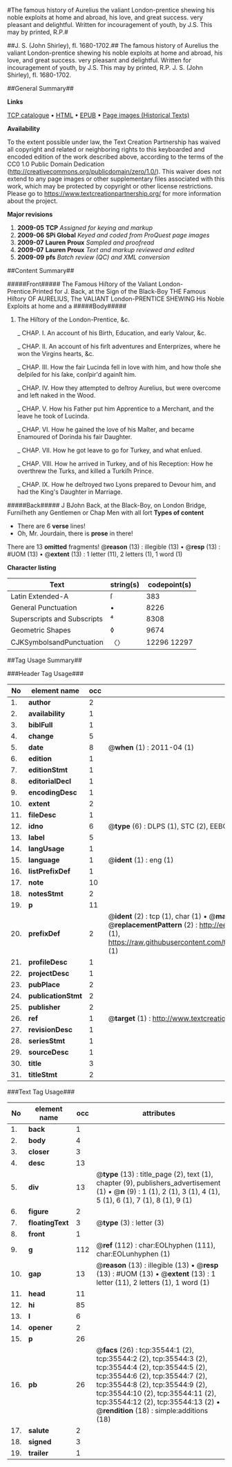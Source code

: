 #The famous history of Aurelius the valiant London-prentice shewing his noble exploits at home and abroad, his love, and great success. very pleasant and delightful. Written for incouragement of youth, by J.S. This may by printed, R.P.#

##J. S. (John Shirley), fl. 1680-1702.##
The famous history of Aurelius the valiant London-prentice shewing his noble exploits at home and abroad, his love, and great success. very pleasant and delightful. Written for incouragement of youth, by J.S. This may by printed, R.P.
J. S. (John Shirley), fl. 1680-1702.

##General Summary##

**Links**

[TCP catalogue](http://www.ota.ox.ac.uk/tcp/)  • 
[HTML](http://tei.it.ox.ac.uk/tcp/Texts-HTML/free/A60/A60008.html)  • 
[EPUB](http://tei.it.ox.ac.uk/tcp/Texts-EPUB/free/A60/A60008.epub) • 
[Page images (Historical Texts)](https://historicaltexts.jisc.ac.uk/eebo-99831082e)

**Availability**

To the extent possible under law, the Text Creation Partnership has waived all copyright and related or neighboring rights to this keyboarded and encoded edition of the work described above, according to the terms of the CC0 1.0 Public Domain Dedication (http://creativecommons.org/publicdomain/zero/1.0/). This waiver does not extend to any page images or other supplementary files associated with this work, which may be protected by copyright or other license restrictions. Please go to https://www.textcreationpartnership.org/ for more information about the project.

**Major revisions**

1. __2009-05__ __TCP__ *Assigned for keying and markup*
1. __2009-06__ __SPi Global__ *Keyed and coded from ProQuest page images*
1. __2009-07__ __Lauren Proux__ *Sampled and proofread*
1. __2009-07__ __Lauren Proux__ *Text and markup reviewed and edited*
1. __2009-09__ __pfs__ *Batch review (QC) and XML conversion*

##Content Summary##

#####Front#####
The Famous Hiſtory of the Valiant London-Prentice.Printed for J. Back, at the Sign of the Black-Boy THE Famous Hiſtory OF AURELIUS, The VALIANT London-PRENTICE SHEWING His Noble Exploits at home and a
#####Body#####

1. The Hiſtory of the London-Prentice, &c.

    _ CHAP. I. An account of his Birth, Education, and early Valour, &c.

    _ CHAP. II. An account of his firſt adventures and Enterprizes, where he won the Virgins hearts, &c.

    _ CHAP. III. How the fair Lucinda fell in love with him, and how thoſe she deſpiſed for his ſake, conſpir'd againſt him.

    _ CHAP. IV. How they attempted to deſtroy Aurelius, but were overcome and left naked in the Wood.

    _ CHAP. V. How his Father put him Apprentice to a Merchant, and the leave he took of Lucinda.

    _ CHAP. VI. How he gained the love of his Maſter, and became Enamoured of Dorinda his fair Daughter.

    _ CHAP. VII. How he got leave to go for Turkey, and what enſued.

    _ CHAP. VIII. How he arrived in Turkey, and of his Reception: How he overthrew the Turks, and killed a Turkiſh Prince.

    _ CHAP. IX. How he deſtroyed two Lyons prepared to Devour him, and had the King's Daughter in Marriage.

#####Back#####
J BJohn Back, at the Black-Boy, on London Bridge, Furniſheth any Gentlemen or Chap Men with all ſort
**Types of content**

  * There are 6 **verse** lines!
  * Oh, Mr. Jourdain, there is **prose** in there!

There are 13 **omitted** fragments! 
 @__reason__ (13) : illegible (13)  •  @__resp__ (13) : #UOM (13)  •  @__extent__ (13) : 1 letter (11), 2 letters (1), 1 word (1)

**Character listing**


|Text|string(s)|codepoint(s)|
|---|---|---|
|Latin Extended-A|ſ|383|
|General Punctuation|•|8226|
|Superscripts             and Subscripts|⁴|8308|
|Geometric Shapes|◊|9674|
|CJKSymbolsandPunctuation|〈〉|12296 12297|

##Tag Usage Summary##

###Header Tag Usage###

|No|element name|occ|attributes|
|---|---|---|---|
|1.|__author__|2||
|2.|__availability__|1||
|3.|__biblFull__|1||
|4.|__change__|5||
|5.|__date__|8| @__when__ (1) : 2011-04 (1)|
|6.|__edition__|1||
|7.|__editionStmt__|1||
|8.|__editorialDecl__|1||
|9.|__encodingDesc__|1||
|10.|__extent__|2||
|11.|__fileDesc__|1||
|12.|__idno__|6| @__type__ (6) : DLPS (1), STC (2), EEBO-CITATION (1), PROQUEST (1), VID (1)|
|13.|__label__|5||
|14.|__langUsage__|1||
|15.|__language__|1| @__ident__ (1) : eng (1)|
|16.|__listPrefixDef__|1||
|17.|__note__|10||
|18.|__notesStmt__|2||
|19.|__p__|11||
|20.|__prefixDef__|2| @__ident__ (2) : tcp (1), char (1)  •  @__matchPattern__ (2) : ([0-9\-]+):([0-9IVX]+) (1), (.+) (1)  •  @__replacementPattern__ (2) : http://eebo.chadwyck.com/downloadtiff?vid=$1&page=$2 (1), https://raw.githubusercontent.com/textcreationpartnership/Texts/master/tcpchars.xml#$1 (1)|
|21.|__profileDesc__|1||
|22.|__projectDesc__|1||
|23.|__pubPlace__|2||
|24.|__publicationStmt__|2||
|25.|__publisher__|2||
|26.|__ref__|1| @__target__ (1) : http://www.textcreationpartnership.org/docs/. (1)|
|27.|__revisionDesc__|1||
|28.|__seriesStmt__|1||
|29.|__sourceDesc__|1||
|30.|__title__|3||
|31.|__titleStmt__|2||


###Text Tag Usage###

|No|element name|occ|attributes|
|---|---|---|---|
|1.|__back__|1||
|2.|__body__|4||
|3.|__closer__|3||
|4.|__desc__|13||
|5.|__div__|13| @__type__ (13) : title_page (2), text (1), chapter (9), publishers_advertisement (1)  •  @__n__ (9) : 1 (1), 2 (1), 3 (1), 4 (1), 5 (1), 6 (1), 7 (1), 8 (1), 9 (1)|
|6.|__figure__|2||
|7.|__floatingText__|3| @__type__ (3) : letter (3)|
|8.|__front__|1||
|9.|__g__|112| @__ref__ (112) : char:EOLhyphen (111), char:EOLunhyphen (1)|
|10.|__gap__|13| @__reason__ (13) : illegible (13)  •  @__resp__ (13) : #UOM (13)  •  @__extent__ (13) : 1 letter (11), 2 letters (1), 1 word (1)|
|11.|__head__|11||
|12.|__hi__|85||
|13.|__l__|6||
|14.|__opener__|2||
|15.|__p__|26||
|16.|__pb__|26| @__facs__ (26) : tcp:35544:1 (2), tcp:35544:2 (2), tcp:35544:3 (2), tcp:35544:4 (2), tcp:35544:5 (2), tcp:35544:6 (2), tcp:35544:7 (2), tcp:35544:8 (2), tcp:35544:9 (2), tcp:35544:10 (2), tcp:35544:11 (2), tcp:35544:12 (2), tcp:35544:13 (2)  •  @__rendition__ (18) : simple:additions (18)|
|17.|__salute__|2||
|18.|__signed__|3||
|19.|__trailer__|1||

